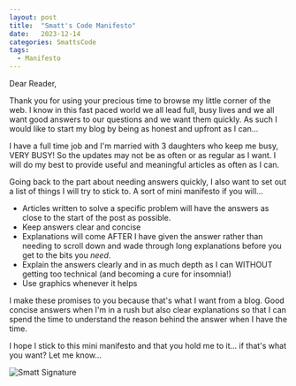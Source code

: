 ```yaml
---
layout: post
title:  "Smatt's Code Manifesto"
date:   2023-12-14
categories: SmattsCode
tags: 
  - Manifesto
---
```

Dear Reader,

Thank you for using your precious time to browse my little corner of the web.  I know in this fast paced world we all lead full, busy lives and we all want good answers to our questions and we want them quickly.  As such I would like to start my blog by being as honest and upfront as I can...

I have a full time job and I'm married with 3 daughters who keep me busy, VERY BUSY!  So the updates may not be as often or as regular as I want.  I will do my best to provide useful and meaningful articles as often as I can.

Going back to the part about needing answers quickly, I also want to set out a list of things I will try to stick to.  A sort of mini manifesto if you will...

- Articles written to solve a specific problem will have the answers as close to the start of the post as possible.
- Keep answers clear and concise
- Explanations will come AFTER I have given the answer rather than needing to scroll down and wade through long explanations before you get to the bits you _need_.
- Explain the answers clearly and in as much depth as I can WITHOUT getting too technical (and becoming a cure for insomnia!)
- Use graphics whenever it helps

I make these promises to you because that's what I want from a blog.  Good concise answers when I'm in a rush but also clear explanations so that I can spend the time to understand the reason behind the answer when I have the time.

I hope I stick to this mini manifesto and that you hold me to it... if that's what you want?  Let me know...

<img src="{{ '/assets/img/branding/SmattSignature.svg' | absolute_url }}" alt="Smatt Signature">
